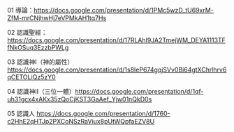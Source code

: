 01 導論：https://docs.google.com/presentation/d/1PMc5wzD_tU69xrM-ZfM-mrCNjhwHj7eVPMkAH1tq7Hs

02 認識聖經：https://docs.google.com/presentation/d/17RLAhl9JA2TmejWM_DEYA1113TFfNkOSuq3EzzbPWLg

03 認識神I（神的屬性）https://docs.google.com/presentation/d/1s8IeP674gqjSVv0Bi64gtXChrlhrv6qCETOLiQz5zY0

04 認識神II（三位一體）https://docs.google.com/presentation/d/1qf-uh31gcx4xAKx35zQoCjKST3GaAef_Yjw01nQkD0s

05 認識人 https://docs.google.com/presentation/d/1760-c2HhE2qHTJp2PXCoNSzRaViux8pUtWQpfaEZV8U

